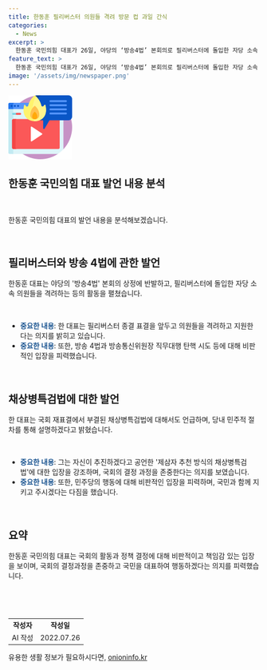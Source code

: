 ```yaml
---
title: 한동훈 필리버스터 의원들 격려 방문 컵 과일 간식
categories:
  - News
excerpt: >
  한동훈 국민의힘 대표가 26일, 야당의 ‘방송4법’ 본회의로 필리버스터에 돌입한 자당 소속 의원들을 격려하는 모습이 화제다. 한 대표는 의원들을 격려하고 지지를 약속하며, 필리버스터 종결 표결을 앞둔 의원들에게 간식을 제공하기도 했다. 또한, 자신이 추진하겠다고 공언한 ‘제삼자 추천 방식의 채상병특검법’에 대한 입장을 재확인하며, 이를 통해 민주당의 행동을 비판했다. 한 대표의 활동은 뜨거운 시선을 끌고 있다.
feature_text: >
  한동훈 국민의힘 대표가 26일, 야당의 ‘방송4법’ 본회의로 필리버스터에 돌입한 자당 소속 의원들을 격려하는 모습이 화제다. 한 대표는 의원들을 격려하고 지지를 약속하며, 필리버스터 종결 표결을 앞둔 의원들에게 간식을 제공하기도 했다. 또한, 자신이 추진하겠다고 공언한 ‘제삼자 추천 방식의 채상병특검법’에 대한 입장을 재확인하며, 이를 통해 민주당의 행동을 비판했다. 한 대표의 활동은 뜨거운 시선을 끌고 있다.
image: '/assets/img/newspaper.png'
---
```


<p><img src="/assets/img/news.png" alt="rentncar 속보" /></p>

<h2 data-ke-size="size26">한동훈 국민의힘 대표 발언 내용 분석</h2>

<p data-ke-size="size16">&nbsp;</p>

<p data-ke-size="size16">한동훈 국민의힘 대표의 발언 내용을 분석해보겠습니다.</p>

<p data-ke-size="size16">&nbsp;</p>

<h2 data-ke-size="size24">필리버스터와 방송 4법에 관한 발언</h2>

<p data-ke-size="size16">한동훈 대표는 야당의 '방송4법' 본회의 상정에 반발하고, 필리버스터에 돌입한 자당 소속 의원들을 격려하는 등의 활동을 펼쳤습니다.</p>

<p data-ke-size="size16">&nbsp;</p>

<ul>
<li><b><span style="color: #1a5490;">중요한 내용</span></b>: 한 대표는 필리버스터 종결 표결을 앞두고 의원들을 격려하고 지원한다는 의지를 밝히고 있습니다.</li>
<li><b><span style="color: #1a5490;">중요한 내용</span></b>: 또한, 방송 4법과 방송통신위원장 직무대행 탄핵 시도 등에 대해 비판적인 입장을 피력했습니다.</li>
</ul>

<p data-ke-size="size16">&nbsp;</p>

<h2 data-ke-size="size24">채상병특검법에 대한 발언</h2>

<p data-ke-size="size16">한 대표는 국회 재표결에서 부결된 채상병특검법에 대해서도 언급하며, 당내 민주적 절차를 통해 설명하겠다고 밝혔습니다.</p>

<p data-ke-size="size16">&nbsp;</p>

<ul>
<li><b><span style="color: #1a5490;">중요한 내용</span></b>: 그는 자신이 추진하겠다고 공언한 '제삼자 추천 방식의 채상병특검법'에 대한 입장을 강조하며, 국회의 결정 과정을 존중한다는 의지를 보였습니다.</li>
<li><b><span style="color: #1a5490;">중요한 내용</span></b>: 또한, 민주당의 행동에 대해 비판적인 입장을 피력하며, 국민과 함께 지키고 주시겠다는 다짐을 했습니다.</li>
</ul>

<p data-ke-size="size16">&nbsp;</p>

<h2 data-ke-size="size24">요약</h2>

<p data-ke-size="size16">한동훈 국민의힘 대표는 국회의 활동과 정책 결정에 대해 비판적이고 책임감 있는 입장을 보이며, 국회의 결정과정을 존중하고 국민을 대표하여 행동하겠다는 의지를 피력했습니다.</p>

<p data-ke-size="size16">&nbsp;</p>

<p data-ke-size="size16">&nbsp;</p>

<table>
<tbody>
<tr>
<td style="text-align: center; height: 17px;"><b>작성자</b></td>
<td style="text-align: center; height: 17px;"><b>작성일</b></td>
</tr>
<tr>
<td style="text-align: center; height: 17px;">AI 작성</td>
<td style="text-align: center; height: 17px;">2022.07.26</td>
</tr>
</tbody>
</table>

<p data-ke-size="size16"></p>
유용한 생활 정보가 필요하시다면, <a href="https://onioninfo.kr" rel="dofollow">onioninfo.kr</a>


